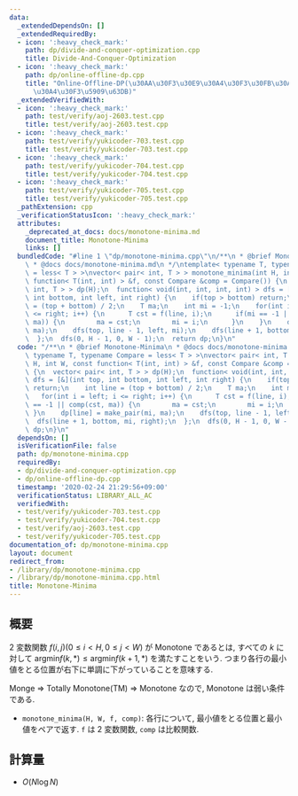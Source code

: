 ```yaml
---
data:
  _extendedDependsOn: []
  _extendedRequiredBy:
  - icon: ':heavy_check_mark:'
    path: dp/divide-and-conquer-optimization.cpp
    title: Divide-And-Conquer-Optimization
  - icon: ':heavy_check_mark:'
    path: dp/online-offline-dp.cpp
    title: "Online-Offline-DP(\u30AA\u30F3\u30E9\u30A4\u30F3\u30FB\u30AA\u30D5\u30E9\
      \u30A4\u30F3\u5909\u63DB)"
  _extendedVerifiedWith:
  - icon: ':heavy_check_mark:'
    path: test/verify/aoj-2603.test.cpp
    title: test/verify/aoj-2603.test.cpp
  - icon: ':heavy_check_mark:'
    path: test/verify/yukicoder-703.test.cpp
    title: test/verify/yukicoder-703.test.cpp
  - icon: ':heavy_check_mark:'
    path: test/verify/yukicoder-704.test.cpp
    title: test/verify/yukicoder-704.test.cpp
  - icon: ':heavy_check_mark:'
    path: test/verify/yukicoder-705.test.cpp
    title: test/verify/yukicoder-705.test.cpp
  _pathExtension: cpp
  _verificationStatusIcon: ':heavy_check_mark:'
  attributes:
    _deprecated_at_docs: docs/monotone-minima.md
    document_title: Monotone-Minima
    links: []
  bundledCode: "#line 1 \"dp/monotone-minima.cpp\"\n/**\n * @brief Monotone-Minima\n\
    \ * @docs docs/monotone-minima.md\n */\ntemplate< typename T, typename Compare\
    \ = less< T > >\nvector< pair< int, T > > monotone_minima(int H, int W, const\
    \ function< T(int, int) > &f, const Compare &comp = Compare()) {\n  vector< pair<\
    \ int, T > > dp(H);\n  function< void(int, int, int, int) > dfs = [&](int top,\
    \ int bottom, int left, int right) {\n    if(top > bottom) return;\n    int line\
    \ = (top + bottom) / 2;\n    T ma;\n    int mi = -1;\n    for(int i = left; i\
    \ <= right; i++) {\n      T cst = f(line, i);\n      if(mi == -1 || comp(cst,\
    \ ma)) {\n        ma = cst;\n        mi = i;\n      }\n    }\n    dp[line] = make_pair(mi,\
    \ ma);\n    dfs(top, line - 1, left, mi);\n    dfs(line + 1, bottom, mi, right);\n\
    \  };\n  dfs(0, H - 1, 0, W - 1);\n  return dp;\n}\n"
  code: "/**\n * @brief Monotone-Minima\n * @docs docs/monotone-minima.md\n */\ntemplate<\
    \ typename T, typename Compare = less< T > >\nvector< pair< int, T > > monotone_minima(int\
    \ H, int W, const function< T(int, int) > &f, const Compare &comp = Compare())\
    \ {\n  vector< pair< int, T > > dp(H);\n  function< void(int, int, int, int) >\
    \ dfs = [&](int top, int bottom, int left, int right) {\n    if(top > bottom)\
    \ return;\n    int line = (top + bottom) / 2;\n    T ma;\n    int mi = -1;\n \
    \   for(int i = left; i <= right; i++) {\n      T cst = f(line, i);\n      if(mi\
    \ == -1 || comp(cst, ma)) {\n        ma = cst;\n        mi = i;\n      }\n   \
    \ }\n    dp[line] = make_pair(mi, ma);\n    dfs(top, line - 1, left, mi);\n  \
    \  dfs(line + 1, bottom, mi, right);\n  };\n  dfs(0, H - 1, 0, W - 1);\n  return\
    \ dp;\n}\n"
  dependsOn: []
  isVerificationFile: false
  path: dp/monotone-minima.cpp
  requiredBy:
  - dp/divide-and-conquer-optimization.cpp
  - dp/online-offline-dp.cpp
  timestamp: '2020-02-24 21:29:56+09:00'
  verificationStatus: LIBRARY_ALL_AC
  verifiedWith:
  - test/verify/yukicoder-703.test.cpp
  - test/verify/yukicoder-704.test.cpp
  - test/verify/aoj-2603.test.cpp
  - test/verify/yukicoder-705.test.cpp
documentation_of: dp/monotone-minima.cpp
layout: document
redirect_from:
- /library/dp/monotone-minima.cpp
- /library/dp/monotone-minima.cpp.html
title: Monotone-Minima
---
```

## 概要

$2$ 変数関数 $f(i, j) (0 \leq i \lt H, 0 \leq j \lt W)$ が Monotone であるとは, すべての $k$ に対して $\mathrm{argmin} f(k, *) \leq \mathrm{argmin} f(k + 1, *)$ を満たすことをいう. つまり各行の最小値をとる位置が右下に単調に下がっていることを意味する.

Monge $\Rightarrow$ Totally Monotone(TM) $\Rightarrow$ Monotone なので, Monotone は弱い条件である.

* `monotone_minima(H, W, f, comp)`: 各行について, 最小値をとる位置と最小値をペアで返す. `f` は $2$ 変数関数, `comp` は比較関数.

## 計算量

* $O(N \log N)$

